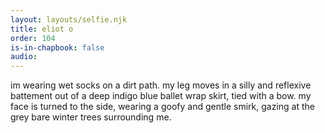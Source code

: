 ```yaml
---
layout: layouts/selfie.njk
title: eliot o
order: 104
is-in-chapbook: false
audio:
---
```


im wearing wet socks on a dirt path. my leg moves in a silly and reflexive battement out of a deep indigo blue ballet wrap skirt, tied with a bow. my face is turned to the side, wearing a goofy and gentle smirk, gazing at the grey bare winter trees surrounding me.

